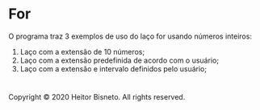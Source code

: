 # For

O programa traz 3 exemplos de uso do laço for usando números inteiros:

1. Laço com a extensão de 10 números;
2. Laço com a extensão predefinida de acordo com o usuário;
3. Laço com a extensão e intervalo definidos pelo usuário;



#

Copyright © 2020 Heitor Bisneto. All rights reserved.